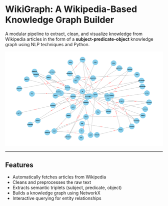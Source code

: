 # WikiGraph: A Wikipedia-Based Knowledge Graph Builder

A modular pipeline to extract, clean, and visualize knowledge from Wikipedia articles in the form of a **subject-predicate-object** knowledge graph using NLP techniques and Python.

![Graph Output](data/kg_output.png)

---

## Features

- Automatically fetches articles from Wikipedia  
- Cleans and preprocesses the raw text  
- Extracts semantic triplets (subject, predicate, object)  
- Builds a knowledge graph using NetworkX  
- Interactive querying for entity relationships  


